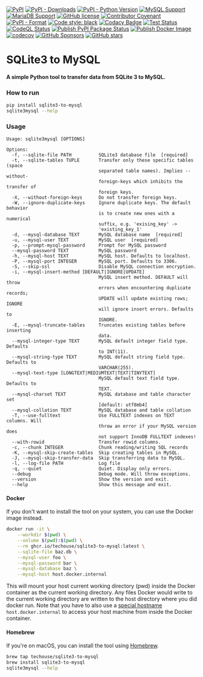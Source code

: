 [![PyPI](https://img.shields.io/pypi/v/sqlite3-to-mysql)](https://pypi.org/project/sqlite3-to-mysql/)
[![PyPI - Downloads](https://img.shields.io/pypi/dm/sqlite3-to-mysql)](https://pypistats.org/packages/sqlite3-to-mysql)
[![PyPI - Python Version](https://img.shields.io/pypi/pyversions/sqlite3-to-mysql)](https://pypi.org/project/sqlite3-to-mysql/)
[![MySQL Support](https://img.shields.io/static/v1?label=MySQL&message=5.5+|+5.6+|+5.7+|+8.0+|+8.4&color=2b5d80)](https://img.shields.io/static/v1?label=MySQL&message=5.5+|+5.6+|+5.7+|+8.0+|+8.4&color=2b5d80)
[![MariaDB Support](https://img.shields.io/static/v1?label=MariaDB&message=5.5+|+10.0+|+10.6+|+10.11+|+11.4+|+11.6+|+11.8&color=C0765A)](https://img.shields.io/static/v1?label=MariaDB&message=5.5+|+10.0+|+10.6+|+10.11+|+11.4+|+11.6+|+11.8&color=C0765A)
[![GitHub license](https://img.shields.io/github/license/techouse/sqlite3-to-mysql)](https://github.com/techouse/sqlite3-to-mysql/blob/master/LICENSE)
[![Contributor Covenant](https://img.shields.io/badge/Contributor%20Covenant-2.1-4baaaa.svg)](CODE-OF-CONDUCT.md)
[![PyPI - Format](https://img.shields.io/pypi/format/sqlite3-to-mysql)]((https://pypi.org/project/sqlite3-to-mysql/))
[![Code style: black](https://img.shields.io/badge/code%20style-black-000000.svg)](https://github.com/ambv/black)
[![Codacy Badge](https://api.codacy.com/project/badge/Grade/d33b59d35b924711aae9418741a923ae)](https://www.codacy.com/manual/techouse/sqlite3-to-mysql?utm_source=github.com&amp;utm_medium=referral&amp;utm_content=techouse/sqlite3-to-mysql&amp;utm_campaign=Badge_Grade)
[![Test Status](https://github.com/techouse/sqlite3-to-mysql/actions/workflows/test.yml/badge.svg)](https://github.com/techouse/sqlite3-to-mysql/actions/workflows/test.yml)
[![CodeQL Status](https://github.com/techouse/sqlite3-to-mysql/actions/workflows/github-code-scanning/codeql/badge.svg)](https://github.com/techouse/sqlite3-to-mysql/actions/workflows/github-code-scanning/codeql)
[![Publish PyPI Package Status](https://github.com/techouse/sqlite3-to-mysql/actions/workflows/publish.yml/badge.svg)](https://github.com/techouse/sqlite3-to-mysql/actions/workflows/publish.yml)
[![Publish Docker Image](https://github.com/techouse/sqlite3-to-mysql/actions/workflows/docker.yml/badge.svg)](https://github.com/techouse/sqlite3-to-mysql/actions/workflows/docker.yml)
[![codecov](https://codecov.io/gh/techouse/sqlite3-to-mysql/branch/master/graph/badge.svg)](https://codecov.io/gh/techouse/sqlite3-to-mysql)
[![GitHub Sponsors](https://img.shields.io/github/sponsors/techouse)](https://github.com/sponsors/techouse)
[![GitHub stars](https://img.shields.io/github/stars/techouse/sqlite3-to-mysql.svg?style=social&label=Star&maxAge=2592000)](https://github.com/techouse/sqlite3-to-mysql/stargazers)

# SQLite3 to MySQL

#### A simple Python tool to transfer data from SQLite 3 to MySQL.

### How to run

```bash
pip install sqlite3-to-mysql
sqlite3mysql --help
```

### Usage

```
Usage: sqlite3mysql [OPTIONS]

Options:
  -f, --sqlite-file PATH          SQLite3 database file  [required]
  -t, --sqlite-tables TUPLE       Transfer only these specific tables (space
                                  separated table names). Implies --without-
                                  foreign-keys which inhibits the transfer of
                                  foreign keys.
  -X, --without-foreign-keys      Do not transfer foreign keys.
  -W, --ignore-duplicate-keys     Ignore duplicate keys. The default behavior
                                  is to create new ones with a numerical
                                  suffix, e.g. 'exising_key' ->
                                  'existing_key_1'
  -d, --mysql-database TEXT       MySQL database name  [required]
  -u, --mysql-user TEXT           MySQL user  [required]
  -p, --prompt-mysql-password     Prompt for MySQL password
  --mysql-password TEXT           MySQL password
  -h, --mysql-host TEXT           MySQL host. Defaults to localhost.
  -P, --mysql-port INTEGER        MySQL port. Defaults to 3306.
  -S, --skip-ssl                  Disable MySQL connection encryption.
  -i, --mysql-insert-method [DEFAULT|IGNORE|UPDATE]
                                  MySQL insert method. DEFAULT will throw
                                  errors when encountering duplicate records;
                                  UPDATE will update existing rows; IGNORE
                                  will ignore insert errors. Defaults to
                                  IGNORE.
  -E, --mysql-truncate-tables     Truncates existing tables before inserting
                                  data.
  --mysql-integer-type TEXT       MySQL default integer field type. Defaults
                                  to INT(11).
  --mysql-string-type TEXT        MySQL default string field type. Defaults to
                                  VARCHAR(255).
  --mysql-text-type [LONGTEXT|MEDIUMTEXT|TEXT|TINYTEXT]
                                  MySQL default text field type. Defaults to
                                  TEXT.
  --mysql-charset TEXT            MySQL database and table character set
                                  [default: utf8mb4]
  --mysql-collation TEXT          MySQL database and table collation
  -T, --use-fulltext              Use FULLTEXT indexes on TEXT columns. Will
                                  throw an error if your MySQL version does
                                  not support InnoDB FULLTEXT indexes!
  --with-rowid                    Transfer rowid columns.
  -c, --chunk INTEGER             Chunk reading/writing SQL records
  -K, --mysql-skip-create-tables  Skip creating tables in MySQL.
  -J, --mysql-skip-transfer-data  Skip transferring data to MySQL.
  -l, --log-file PATH             Log file
  -q, --quiet                     Quiet. Display only errors.
  --debug                         Debug mode. Will throw exceptions.
  --version                       Show the version and exit.
  --help                          Show this message and exit.
```

#### Docker

If you don't want to install the tool on your system, you can use the Docker image instead.

```bash
docker run -it \
    --workdir $(pwd) \
    --volume $(pwd):$(pwd) \
    --rm ghcr.io/techouse/sqlite3-to-mysql:latest \
    --sqlite-file baz.db \
    --mysql-user foo \
    --mysql-password bar \
    --mysql-database baz \
    --mysql-host host.docker.internal
```

This will mount your host current working directory (pwd) inside the Docker container as the current working directory.
Any files Docker would write to the current working directory are written to the host directory where you did docker
run. Note that you have to also use a
[special hostname](https://docs.docker.com/desktop/networking/#use-cases-and-workarounds-for-all-platforms)
`host.docker.internal`
to access your host machine from inside the Docker container.

#### Homebrew

If you're on macOS, you can install the tool using [Homebrew](https://brew.sh/).

```bash
brew tap techouse/sqlite3-to-mysql
brew install sqlite3-to-mysql
sqlite3mysql --help
```
